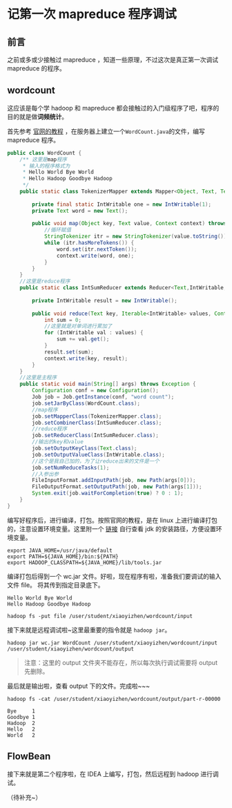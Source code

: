 # 记第一次 mapreduce 程序调试
## 前言
之前或多或少接触过 mapreduce ，知道一些原理，不过这次是真正第一次调试 mapreduce 的程序。

## wordcount
这应该是每个学 hadoop 和 mapreduce 都会接触过的入门级程序了吧，程序的目的就是做**词频统计**。

首先参考 [官网的教程](https://hadoop.apache.org/docs/current/hadoop-mapreduce-client/hadoop-mapreduce-client-core/MapReduceTutorial.html) ，在服务器上建立一个`WordCount.java`的文件，编写 mapreduce 程序。
```java
public class WordCount {
    /** 这里是map程序
     * 输入的程序格式为 
     * Hello World Bye World
     * Hello Hadoop Goodbye Hadoop
     */
    public static class TokenizerMapper extends Mapper<Object, Text, Text, IntWritable>{
    
        private final static IntWritable one = new IntWritable(1);
        private Text word = new Text();
        
        public void map(Object key, Text value, Context context) throws IOException, InterruptedException {
            //循环赋值
            StringTokenizer itr = new StringTokenizer(value.toString());
            while (itr.hasMoreTokens()) {
                word.set(itr.nextToken());
                context.write(word, one);
            }
        }
    }
    //这里是reduce程序
    public static class IntSumReducer extends Reducer<Text,IntWritable,Text,IntWritable> {
        
        private IntWritable result = new IntWritable();
        
        public void reduce(Text key, Iterable<IntWritable> values, Context context) throws IOException, InterruptedException {
            int sum = 0;
            //这里就是对单词进行累加了
            for (IntWritable val : values) {
                sum += val.get();
            }
            result.set(sum);
            context.write(key, result);
        }
    }
    //这里是主程序
    public static void main(String[] args) throws Exception {
        Configuration conf = new Configuration();
        Job job = Job.getInstance(conf, "word count");
        job.setJarByClass(WordCount.class);
        //map程序
        job.setMapperClass(TokenizerMapper.class);
        job.setCombinerClass(IntSumReducer.class);
        //reduce程序
        job.setReducerClass(IntSumReducer.class);
        //输出的key和value
        job.setOutputKeyClass(Text.class);
        job.setOutputValueClass(IntWritable.class);
        //这个是我自己加的，为了让reduce出来的文件是一个
        job.setNumReduceTasks(1);
        //入参出参
        FileInputFormat.addInputPath(job, new Path(args[0]));
        FileOutputFormat.setOutputPath(job, new Path(args[1]));
        System.exit(job.waitForCompletion(true) ? 0 : 1);
    }
}
```

编写好程序后，进行编译，打包。按照官网的教程，是在 linux 上进行编译打包的，注意设置环境变量。这里附一个 [链接](https://www.cnblogs.com/hanshuai/p/9604730.html) 自行查看 jdk 的安装路径，方便设置环境变量。
```shell
export JAVA_HOME=/usr/java/default
export PATH=${JAVA_HOME}/bin:${PATH}
export HADOOP_CLASSPATH=${JAVA_HOME}/lib/tools.jar

```

编译打包后得到一个 wc.jar 文件。好啦，现在程序有啦，准备我们要调试的输入文件 file。 将其传到指定目录底下。
```text
Hello World Bye World
Hello Hadoop Goodbye Hadoop
```
```shell
hadoop fs -put file /user/student/xiaoyizhen/wordcount/input
```

接下来就是远程调试啦~这里最重要的指令就是 `hadoop jar`。
```shell
hadoop jar wc.jar WordCount /user/student/xiaoyizhen/wordcount/input /user/student/xiaoyizhen/wordcount/output
```

> 注意：这里的 output 文件夹不能存在，所以每次执行调试需要将 output 先删除。

最后就是输出啦，查看 output 下的文件。完成啦~~~
```shell
hadoop fs -cat /user/student/xiaoyizhen/wordcount/output/part-r-00000
```
```text
Bye     1
Goodbye 1
Hadoop  2
Hello   2
World   2
```

## FlowBean

接下来就是第二个程序啦，在 IDEA 上编写，打包，然后远程到 hadoop 进行调试。

（待补充~）


